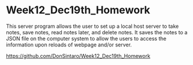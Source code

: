 # Week12_Dec19th_Homework

This server program allows the user to set up a local host server to take notes, save notes, read notes later, and delete notes.  It saves the notes to a JSON file on the computer system to allow the users to access the information upon reloads of webpage and/or server.

https://github.com/DonSintaro/Week12_Dec19th_Homework

